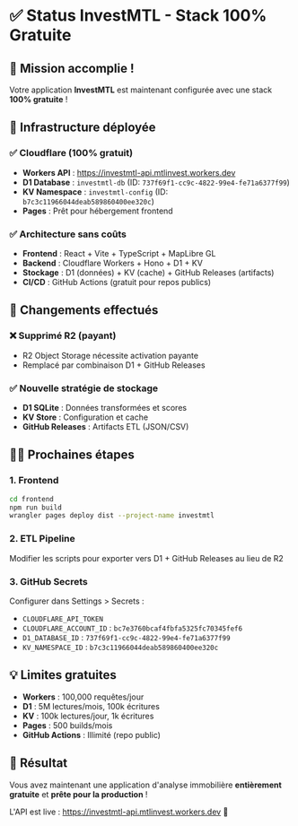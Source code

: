 # ✅ Status InvestMTL - Stack 100% Gratuite

## 🎯 Mission accomplie !

Votre application **InvestMTL** est maintenant configurée avec une stack **100% gratuite** !

## 🚀 Infrastructure déployée

### ✅ Cloudflare (100% gratuit)
- **Workers API** : https://investmtl-api.mtlinvest.workers.dev
- **D1 Database** : `investmtl-db` (ID: `737f69f1-cc9c-4822-99e4-fe71a6377f99`)
- **KV Namespace** : `investmtl-config` (ID: `b7c3c11966044deab589860400ee320c`)
- **Pages** : Prêt pour hébergement frontend

### ✅ Architecture sans coûts
- **Frontend** : React + Vite + TypeScript + MapLibre GL
- **Backend** : Cloudflare Workers + Hono + D1 + KV
- **Stockage** : D1 (données) + KV (cache) + GitHub Releases (artifacts)
- **CI/CD** : GitHub Actions (gratuit pour repos publics)

## 🔧 Changements effectués

### ❌ Supprimé R2 (payant)
- R2 Object Storage nécessite activation payante
- Remplacé par combinaison D1 + GitHub Releases

### ✅ Nouvelle stratégie de stockage
- **D1 SQLite** : Données transformées et scores
- **KV Store** : Configuration et cache
- **GitHub Releases** : Artifacts ETL (JSON/CSV)

## 🏃‍♂️ Prochaines étapes

### 1. Frontend
```bash
cd frontend
npm run build
wrangler pages deploy dist --project-name investmtl
```

### 2. ETL Pipeline
Modifier les scripts pour exporter vers D1 + GitHub Releases au lieu de R2

### 3. GitHub Secrets
Configurer dans Settings > Secrets :
- `CLOUDFLARE_API_TOKEN`
- `CLOUDFLARE_ACCOUNT_ID` : `bc7e3760bcaf4fbfa5325fc70345fef6`
- `D1_DATABASE_ID` : `737f69f1-cc9c-4822-99e4-fe71a6377f99`
- `KV_NAMESPACE_ID` : `b7c3c11966044deab589860400ee320c`

## 💡 Limites gratuites

- **Workers** : 100,000 requêtes/jour
- **D1** : 5M lectures/mois, 100k écritures
- **KV** : 100k lectures/jour, 1k écritures
- **Pages** : 500 builds/mois
- **GitHub Actions** : Illimité (repo public)

## 🎉 Résultat

Vous avez maintenant une application d'analyse immobilière **entièrement gratuite** et **prête pour la production** !

L'API est live : https://investmtl-api.mtlinvest.workers.dev 🚀
